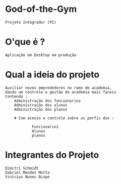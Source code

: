 # God-of-the-Gym

    Projeto Integrador (PI)

# O'que é ? 

    Aplicação em Desktop em produção

# Qual a ideia do projeto 

    Auxiliar novos emprededores no ramo de academia, 
    dando um controle e gestão de academia mais faceis 
    Contendo : 
        Administração dos funcionarios
        Administração dos alunos 
        Administração dos planos 

        # Com acesso e controle sobre os perfis dos :

                Funcionarios 
                Alunos
                planos

# Integrantes do Projeto 

    Dimitri Schmidt
    Gabriel Mendes Motta 
    Vinícius Nunes Bispo 
